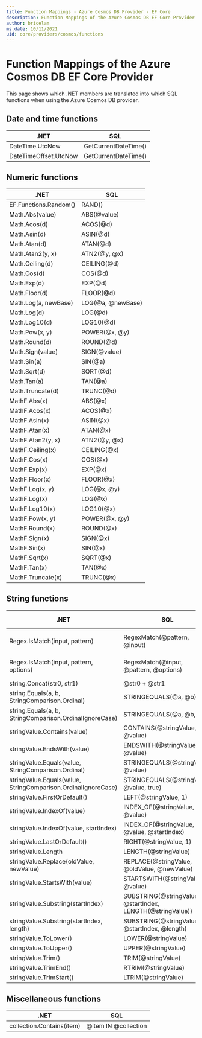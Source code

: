 ```yaml
---
title: Function Mappings - Azure Cosmos DB Provider - EF Core
description: Function Mappings of the Azure Cosmos DB EF Core Provider
author: bricelam
ms.date: 10/11/2021
uid: core/providers/cosmos/functions
---
```

# Function Mappings of the Azure Cosmos DB EF Core Provider

This page shows which .NET members are translated into which SQL functions when using the Azure Cosmos DB provider.

## Date and time functions

.NET                  | SQL
--------------------- | ---
DateTime.UtcNow       | GetCurrentDateTime()
DateTimeOffset.UtcNow | GetCurrentDateTime()

## Numeric functions

.NET                  | SQL
--------------------- | ---
EF.Functions.Random() | RAND()
Math.Abs(value)       | ABS(@value)
Math.Acos(d)          | ACOS(@d)
Math.Asin(d)          | ASIN(@d)
Math.Atan(d)          | ATAN(@d)
Math.Atan2(y, x)      | ATN2(@y, @x)
Math.Ceiling(d)       | CEILING(@d)
Math.Cos(d)           | COS(@d)
Math.Exp(d)           | EXP(@d)
Math.Floor(d)         | FLOOR(@d)
Math.Log(a, newBase)  | LOG(@a, @newBase)
Math.Log(d)           | LOG(@d)
Math.Log10(d)         | LOG10(@d)
Math.Pow(x, y)        | POWER(@x, @y)
Math.Round(d)         | ROUND(@d)
Math.Sign(value)      | SIGN(@value)
Math.Sin(a)           | SIN(@a)
Math.Sqrt(d)          | SQRT(@d)
Math.Tan(a)           | TAN(@a)
Math.Truncate(d)      | TRUNC(@d)
MathF.Abs(x)          | ABS(@x)
MathF.Acos(x)         | ACOS(@x)
MathF.Asin(x)         | ASIN(@x)
MathF.Atan(x)         | ATAN(@x)
MathF.Atan2(y, x)     | ATN2(@y, @x)
MathF.Ceiling(x)      | CEILING(@x)
MathF.Cos(x)          | COS(@x)
MathF.Exp(x)          | EXP(@x)
MathF.Floor(x)        | FLOOR(@x)
MathF.Log(x, y)       | LOG(@x, @y)
MathF.Log(x)          | LOG(@x)
MathF.Log10(x)        | LOG10(@x)
MathF.Pow(x, y)       | POWER(@x, @y)
MathF.Round(x)        | ROUND(@x)
MathF.Sign(x)         | SIGN(@x)
MathF.Sin(x)          | SIN(@x)
MathF.Sqrt(x)         | SQRT(@x)
MathF.Tan(x)          | TAN(@x)
MathF.Truncate(x)     | TRUNC(@x)

## String functions

.NET                                                          | SQL                                                        | Added in
------------------------------------------------------------- | ---------------------------------------------------------- | --------
Regex.IsMatch(input, pattern)                                 | RegexMatch(@pattern, @input)                               | EF Core 7.0
Regex.IsMatch(input, pattern, options)                        | RegexMatch(@input, @pattern, @options)                     | EF Core 7.0
string.Concat(str0, str1)                                     | @str0 + @str1
string.Equals(a, b, StringComparison.Ordinal)                 | STRINGEQUALS(@a, @b)
string.Equals(a, b, StringComparison.OrdinalIgnoreCase)       | STRINGEQUALS(@a, @b, true)
stringValue.Contains(value)                                   | CONTAINS(@stringValue, @value)
stringValue.EndsWith(value)                                   | ENDSWITH(@stringValue, @value)
stringValue.Equals(value, StringComparison.Ordinal)           | STRINGEQUALS(@stringValue, @value)
stringValue.Equals(value, StringComparison.OrdinalIgnoreCase) | STRINGEQUALS(@stringValue, @value, true)
stringValue.FirstOrDefault()                                  | LEFT(@stringValue, 1)
stringValue.IndexOf(value)                                    | INDEX_OF(@stringValue, @value)
stringValue.IndexOf(value, startIndex)                        | INDEX_OF(@stringValue, @value, @startIndex)
stringValue.LastOrDefault()                                   | RIGHT(@stringValue, 1)
stringValue.Length                                            | LENGTH(@stringValue)
stringValue.Replace(oldValue, newValue)                       | REPLACE(@stringValue, @oldValue, @newValue)
stringValue.StartsWith(value)                                 | STARTSWITH(@stringValue, @value)
stringValue.Substring(startIndex)                             | SUBSTRING(@stringValue, @startIndex, LENGTH(@stringValue))
stringValue.Substring(startIndex, length)                     | SUBSTRING(@stringValue, @startIndex, @length)
stringValue.ToLower()                                         | LOWER(@stringValue)
stringValue.ToUpper()                                         | UPPER(@stringValue)
stringValue.Trim()                                            | TRIM(@stringValue)
stringValue.TrimEnd()                                         | RTRIM(@stringValue)
stringValue.TrimStart()                                       | LTRIM(@stringValue)

## Miscellaneous functions

.NET                      | SQL
------------------------- | ---
collection.Contains(item) | @item IN @collection
